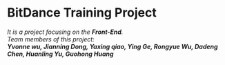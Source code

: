 # BitDance Training Project
*It is a project focusing on the **Front-End**.*  
*Team members of this project:*   
***Yvonne wu, Jianning Dong, Yaxing qiao, Ying Ge, Rongyue Wu, Dadeng Chen, Huanling Yu, Guohong Huang***
